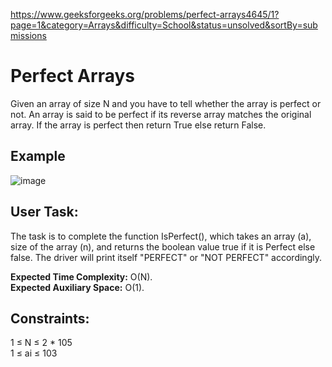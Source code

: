 https://www.geeksforgeeks.org/problems/perfect-arrays4645/1?page=1&category=Arrays&difficulty=School&status=unsolved&sortBy=submissions

<h1>Perfect Arrays</h1>

Given an array of size N and you have to tell whether the array is perfect or not. An array is said to be perfect if its reverse array matches the original array. If the array is perfect then return True else return False.

## Example
![image](https://github.com/shanvii/DSA-Problems-GeeksforGeeks/assets/81086303/5ecf74e6-8c0d-4813-a4d2-c684cf9ae90b)

## User Task:
The task is to complete the function IsPerfect(), which takes an array (a), size of the array (n), and returns the boolean value true if it is Perfect else false. The driver will print itself "PERFECT" or "NOT PERFECT" accordingly.

**Expected Time Complexity:** O(N).  <br/>
**Expected Auxiliary Space:** O(1).

## Constraints:
1 ≤ N ≤ 2 * 105  <br/>
1 ≤ ai ≤ 103
